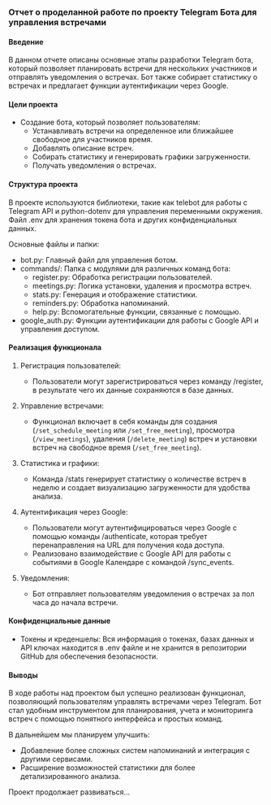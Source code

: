 ### Отчет о проделанной работе по проекту Telegram Бота для управления встречами  
  
#### Введение  
  
В данном отчете описаны основные этапы разработки Telegram бота, который позволяет планировать встречи для нескольких участников и отправлять уведомления о встречах. Бот также собирает статистику о встречах и предлагает функции аутентификации через Google.  
  
#### Цели проекта  
  
- Создание бота, который позволяет пользователям:  
  - Устанавливать встречи на определенное или ближайшее свободное для участников время.  
  - Добавлять описание встреч.  
  - Собирать статистику и генерировать графики загруженности.  
  - Получать уведомления о встречах.  
  
#### Структура проекта 
  
В проекте используются библиотеки, такие как telebot для работы с Telegram API и python-dotenv для управления переменными окружения. Файл .env для хранения токена бота и других конфиденциальных данных. 
  
Основные файлы и папки:  
   - bot.py: Главный файл для управления ботом.  
   - commands/: Папка с модулями для различных команд бота:  
     - register.py: Обработка регистрации пользователей.  
     - meetings.py: Логика установки, удаления и просмотра встреч.  
     - stats.py: Генерация и отображение статистики.  
     - reminders.py: Обработка напоминаний.  
     - help.py: Вспомогательные функции, связанные с помощью.  
   - google_auth.py: Функции аутентификации для работы с Google API и управления доступом.  
  
#### Реализация функционала  
  
1. Регистрация пользователей:  
   - Пользователи могут зарегистрироваться через команду /register, в результате чего их данные сохраняются в базе данных.  
  
2. Управление встречами:  
   - Функционал включает в себя команды для создания (`/set_schedule_meeting` или `/set_free_meeting`), просмотра (`/view_meetings`), удаления (`/delete_meeting`) встреч и установки встреч на свободное время (`/set_free_meeting`).  
  
3. Статистика и графики:  
   - Команда /stats генерирует статистику о количестве встреч в неделю и создает визуализацию загруженности для удобства анализа.  
  
4. Аутентификация через Google:  
   - Пользователи могут аутентифицироваться через Google с помощью команды /authenticate, которая требует перенаправления на URL для получения кода доступа.  
   - Реализовано взаимодействие с Google API для работы с событиями в Google Календаре с командой /sync_events.  
  
5. Уведомления:  
   - Бот отправляет пользователям уведомления о встречах за пол часа до начала встречи.   
  
#### Конфиденциальные данные  
  
- Токены и креденшелы: Вся информация о токенах, базах данных и API ключах находится в .env файле и не хранится в репозитории GitHub для обеспечения безопасности.  
  
#### Выводы  
  
В ходе работы над проектом был успешно реализован функционал, позволяющий пользователям управлять встречами через Telegram. Бот стал удобным инструментом для планирования, учета и мониторинга встреч с помощью понятного интерфейса и простых команд.   
  
В дальнейшем мы планируем улучшить:  
- Добавление более сложных систем напоминаний и интеграция с другими сервисами.  
- Расширение возможностей статистики для более детализированного анализа.  
  
Проект продолжает развиваться...